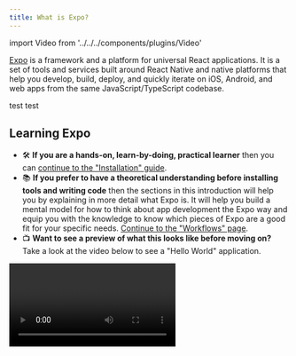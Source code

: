 ```yaml
---
title: What is Expo?
---
```


import Video from '../../../components/plugins/Video'

[Expo](http://expo.io) is a framework and a platform for universal React applications. It is a set of tools and services built around React Native and native platforms that help you develop, build, deploy, and quickly iterate on iOS, Android, and web apps from the same JavaScript/TypeScript codebase.

test test

## Learning Expo

- ️🛠 **If you are a hands-on, learn-by-doing, practical learner**  then you can [continue to the "Installation" guide](get-started/installation/).
- 📚 **If you prefer to have a theoretical understanding before installing tools and writing code** then the sections in this introduction will help you by explaining in more detail what Expo is. It will help you build a mental model for how to think about app development the Expo way and equip you with the knowledge to know which pieces of Expo are a good fit for your specific needs. [Continue to the "Workflows" page](introduction/managed-vs-bare/).
- 📺 **Want to see a preview of what this looks like before moving on?**  Take a look at the video below to see a "Hello World" application.

<Video file="introduction.mp4" loop={false} />

> *Look at that, the same React code using TypeScript running natively on iOS, Android, and web!* There's more of this kind of content available in the [walkthrough](introduction/walkthrough/).